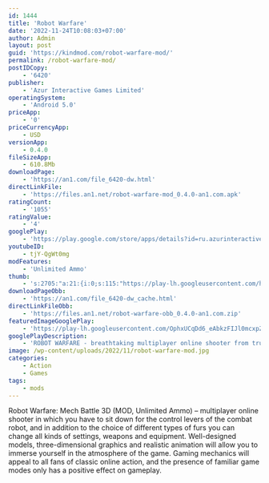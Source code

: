 ```yaml
---
id: 1444
title: 'Robot Warfare'
date: '2022-11-24T10:08:03+07:00'
author: Admin
layout: post
guid: 'https://kindmod.com/robot-warfare-mod/'
permalink: /robot-warfare-mod/
postIDCopy:
    - '6420'
publisher:
    - 'Azur Interactive Games Limited'
operatingSystem:
    - 'Android 5.0'
priceApp:
    - '0'
priceCurrencyApp:
    - USD
versionApp:
    - 0.4.0
fileSizeApp:
    - 610.8Mb
downloadPage:
    - 'https://an1.com/file_6420-dw.html'
directLinkFile:
    - 'https://files.an1.net/robot-warfare-mod_0.4.0-an1.com.apk'
ratingCount:
    - '1055'
ratingValue:
    - '4'
googlePlay:
    - 'https://play.google.com/store/apps/details?id=ru.azurinteractive.robotwarfare'
youtubeID:
    - tjY-QgWt0mg
modFeatures:
    - 'Unlimited Ammo'
thumb:
    - 's:2705:"a:21:{i:0;s:115:"https://play-lh.googleusercontent.com/hENSUnsd1Lqc0OpdHV2fkC8WmBhxhfk3xkmvxf0pAuSgqSNcXL-TNWPaHmwpAXjKWOc=w526-h296";i:1;s:114:"https://play-lh.googleusercontent.com/UFy93BMI4lK0Kd4tXetTV7xUBzcY9nGflU6spai5rF2YYEnB1CvhtOlRNO6zCAdD8Q=w526-h296";i:2;s:116:"https://play-lh.googleusercontent.com/kk6iz3Q1bWrDebr8ZO2tyxbX5GaMlVIXG7q1dMXs6pZ66Y4HGrhcqoF21N0XQoT8ocpg=w526-h296";i:3;s:115:"https://play-lh.googleusercontent.com/Tjl49XM7bEhPajxneOcJW635iVK8hTZMlB2z1zuBloPiWGHMRpmbJ5RqNC8vxN3G8W0=w526-h296";i:4;s:116:"https://play-lh.googleusercontent.com/sx0p22n6HdS_h8O2vw1IJ7w75k_6vHrNBtrcPNck1D9uVF4qFULxWbIcUPiPAYI__ssa=w526-h296";i:5;s:114:"https://play-lh.googleusercontent.com/i7s6qhgPfEI3-DqCMXBEDmciwpvc6KRn35uKKdKjfVv2m34noJaNYJ9iNjL9YT7TIQ=w526-h296";i:6;s:115:"https://play-lh.googleusercontent.com/zfJhPrCoVirnlinvZGXYijr2TBv9SbNk1SFFsA8rFmn5a46cluTbFEPCMlGv6RYDrD8=w526-h296";i:7;s:115:"https://play-lh.googleusercontent.com/JY-nBeZFrTEDJTCkIlpvUFcXXno6qt0_E6el1oqAxYHwi0B26g814cY7Kf7_TpoSC1s=w526-h296";i:8;s:115:"https://play-lh.googleusercontent.com/o7Qxcx-9w-Efv9JaN63ySnKRrCCmW8u6lZMBSNtPuNk7umB9EEizK1u4q_P_pRgQV78=w526-h296";i:9;s:115:"https://play-lh.googleusercontent.com/5eAP6EHS15II6X0imEK--2NrLHzqRLOPWz5Mjz1SXOACj7B_zzjc8M4b96_X-xyDfv0=w526-h296";i:10;s:114:"https://play-lh.googleusercontent.com/YTfDiaW3UunLc5Av1WBZLIiZ6BfVfkEperc4BvKnj9UIZdsap2PWMWMVfHdcnTHjQQ=w526-h296";i:11;s:115:"https://play-lh.googleusercontent.com/KfxpWwjkd2GeU4Q_EtoMg3rbAtM6omX4nKhuzprWW15sb4sYdkSoueSLAlVpAKlCZls=w526-h296";i:12;s:115:"https://play-lh.googleusercontent.com/Vb1upe5_1DY99C_f3Kc4MrXmYgzZee3lokvMI8Jhri3Wvfasr93TC9urWzzaQAIw0Qk=w526-h296";i:13;s:115:"https://play-lh.googleusercontent.com/fsifxS_s4qYafMPfxy7WdDr0wpterYbuHuYpP_HlBtkfj6siTj93kHeRr_s0LLanZ7Y=w526-h296";i:14;s:115:"https://play-lh.googleusercontent.com/fAUPOeiTguzUS3FhqOQfhP7n8U848JDmhcLWqwdPjRz_kPhVPoLV_-XrxhCfRwM8giA=w526-h296";i:15;s:115:"https://play-lh.googleusercontent.com/KDBPPaoPYl1OvDKHZaLUc0aUrX-9axs65Kb9Ljmk6Xf1wP-I5rHrb_qap7f8qzY2z0w=w526-h296";i:16;s:116:"https://play-lh.googleusercontent.com/FUkGOadpB31k9Y49Ja3k3UrVv9hfEpswQdIpe_OZy_6O8q4CWWynI6-Y-e_yhpqWNAiM=w526-h296";i:17;s:116:"https://play-lh.googleusercontent.com/3XO0GmjbbCkVcygu1c-9KSMwDZdkIgk-MBy7w6zry_ZIZZC4urwYUEqkmk7q28rXmFU1=w526-h296";i:18;s:115:"https://play-lh.googleusercontent.com/ryg2nVpt8lwwZAP8-iAJQZmnTHJ9aPyyA954ab9c-1Ps3B2diu-abs4NAyNjzRfTnmg=w526-h296";i:19;s:114:"https://play-lh.googleusercontent.com/kYpgt7xbvk600HQ--7icd4Y4TQEwhKgzXhiBQxG3oEPHur-Yq0oWdJIVU9feMd3pkg=w526-h296";i:20;s:114:"https://play-lh.googleusercontent.com/X44pZOnDjDvcRi0rq3jXFqV4FvVxK48rKq1k9iLYpy0FfKITfEdOsBs40tGvPX539A=w526-h296";}";'
downloadPageObb:
    - 'https://an1.com/file_6420-dw_cache.html'
directLinkFileObb:
    - 'https://files.an1.net/robot-warfare-obb_0.4.0-an1.com.zip'
featuredImageGooglePlay:
    - 'https://play-lh.googleusercontent.com/OphxUCqDd6_eAbkzFIJl0mcxpZsHMANdGCeHvclfpAOV1X3laJewtws80Cspl89QZmx0'
googlePlayDescription:
    - 'ROBOT WARFARE - breathtaking multiplayer online shooter from true masters of the genre. Assemble your own garage of robots with unique abilities and weapons and win your enemies in dynamic 6v6 battles!✪ 25+ original robots.Huge variety of robots with unique abilities. Jump on the buildings, maneuver from cover to cover, hide behind shields or infiltrate enemy lines in full invisibility - play as you always wanted to! You’ll also get a bunch of robots for free just by leveling up!.'
image: /wp-content/uploads/2022/11/robot-warfare-mod.jpg
categories:
    - Action
    - Games
tags:
    - mods
---
```


Robot Warfare: Mech Battle 3D (MOD, Unlimited Ammo) – multiplayer online shooter in which you have to sit down for the control levers of the combat robot, and in addition to the choice of different types of furs you can change all kinds of settings, weapons and equipment. Well-designed models, three-dimensional graphics and realistic animation will allow you to immerse yourself in the atmosphere of the game. Gaming mechanics will appeal to all fans of classic online action, and the presence of familiar game modes only has a positive effect on gameplay.
